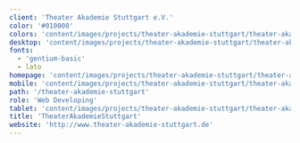 ```yaml
---
client: 'Theater Akademie Stuttgart e.V.'
color: '#010000'
colors: 'content/images/projects/theater-akademie-stuttgart/theater-akademie-stuttgart-colors.png'
desktop: 'content/images/projects/theater-akademie-stuttgart/theater-akademie-stuttgart-imac.png'
fonts:
  - 'gentium-basic'
  - lato
homepage: 'content/images/projects/theater-akademie-stuttgart/theater-akademie-stuttgart.png'
mobile: 'content/images/projects/theater-akademie-stuttgart/theater-akademie-stuttgart-iphone.png'
path: '/theater-akademie-stuttgart'
role: 'Web Developing'
tablet: 'content/images/projects/theater-akademie-stuttgart/theater-akademie-stuttgart-ipad.png'
title: 'TheaterAkademieStuttgart'
website: 'http://www.theater-akademie-stuttgart.de'
---
```

